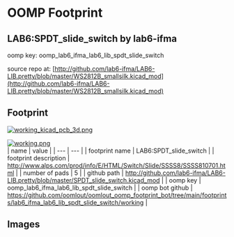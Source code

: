 # OOMP Footprint  
## LAB6:SPDT_slide_switch  by lab6-ifma  
  
oomp key: oomp_lab6_ifma_lab6_lib_spdt_slide_switch  
  
source repo at: [http://github.com/lab6-ifma/LAB6-LIB.pretty/blob/master/WS2812B_smallsilk.kicad_mod](http://github.com/lab6-ifma/LAB6-LIB.pretty/blob/master/WS2812B_smallsilk.kicad_mod)  
## Footprint  
  
[![working_kicad_pcb_3d.png](working_kicad_pcb_3d_600.png)](working_kicad_pcb_3d.png)  
  
[![working.png](working_600.png)](working.png)  
| name | value | 
| --- | --- | 
| footprint name | LAB6:SPDT_slide_switch | 
| footprint description | http://www.alps.com/prod/info/E/HTML/Switch/Slide/SSSS8/SSSS810701.html | 
| number of pads | 5 | 
| github path | http://github.com/lab6-ifma/LAB6-LIB.pretty/blob/master/SPDT_slide_switch.kicad_mod | 
| oomp key | oomp_lab6_ifma_lab6_lib_spdt_slide_switch | 
| oomp bot github | https://github.com/oomlout/oomlout_oomp_footprint_bot/tree/main/footprints/lab6_ifma_lab6_lib_spdt_slide_switch/working | 
## Images  
